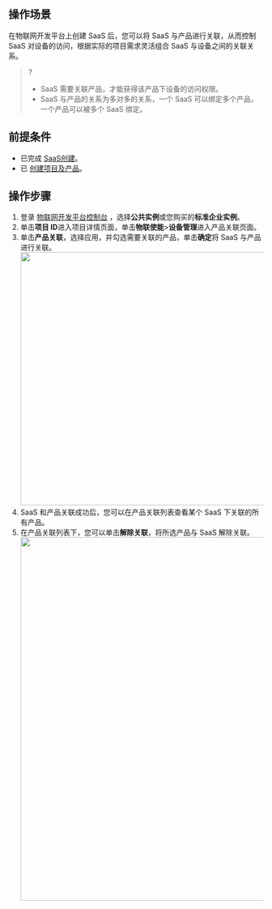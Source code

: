 

## 操作场景

在物联网开发平台上创建 SaaS 后，您可以将 SaaS 与产品进行关联，从而控制 SaaS 对设备的访问，根据实际的项目需求灵活组合 SaaS 与设备之间的关联关系。

>?
> -  SaaS 需要关联产品，才能获得该产品下设备的访问权限。
> -  SaaS 与产品的关系为多对多的关系，一个 SaaS 可以绑定多个产品，一个产品可以被多个 SaaS 绑定。

## 前提条件
- 已完成 [SaaS创建](https://cloud.tencent.com/document/product/1465/58446)。
- 已 [创建项目及产品](https://cloud.tencent.com/document/product/1081/34739)。

## 操作步骤
1. 登录 [物联网开发平台控制台](https://console.cloud.tencent.com/iotexplorer) ，选择**公共实例**或您购买的**标准企业实例**。
2. 单击**项目 ID**进入项目详情页面，单击**物联使能**>**设备管理**进入产品关联页面。
2. 单击**产品关联**，选择应用，并勾选需要关联的产品，单击**确定**将 SaaS 与产品进行关联。
<img src="https://main.qcloudimg.com/raw/78c1c8ffe278de78adb1e252844c5c7c.jpg" style="width: 500px;"></img><br>
3. SaaS 和产品关联成功后，您可以在产品关联列表查看某个 SaaS 下关联的所有产品。
4. 在产品关联列表下，您可以单击**解除关联**，将所选产品与 SaaS 解除关联。
<img src="https://main.qcloudimg.com/raw/ffdb7d2f201e4acc173d9d4cfb09a00a.png" style="width: 718px;"></img><br>
